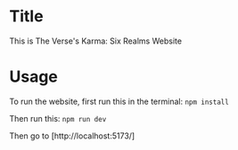# Title

This is The Verse's Karma: Six Realms Website

# Usage

To run the website, first run this in the terminal:
`npm install`

Then run this:
`npm run dev`

Then go to [http://localhost:5173/]
